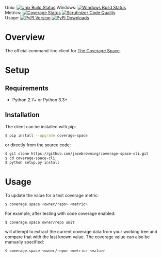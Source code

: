 Unix: [![Unix Build Status](http://img.shields.io/travis/jacebrowning/coverage-space-cli/develop.svg)](https://travis-ci.org/jacebrowning/coverage-space-cli) Windows: [![Windows Build Status](https://img.shields.io/appveyor/ci/jacebrowning/coverage-space-cli/develop.svg)](https://ci.appveyor.com/project/jacebrowning/coverage-space-cli)<br>Metrics: [![Coverage Status](http://img.shields.io/coveralls/jacebrowning/coverage-space-cli/develop.svg)](https://coveralls.io/r/jacebrowning/coverage-space-cli) [![Scrutinizer Code Quality](http://img.shields.io/scrutinizer/g/jacebrowning/coverage-space-cli.svg)](https://scrutinizer-ci.com/g/jacebrowning/coverage-space-cli/?branch=develop)<br>Usage: [![PyPI Version](http://img.shields.io/pypi/v/coverage.space.svg)](https://pypi.python.org/pypi/coverage.space) [![PyPI Downloads](http://img.shields.io/pypi/dm/coverage.space.svg)](https://pypi.python.org/pypi/coverage.space)

# Overview

The official command-line client for [The Coverage Space](http://coverage.space).

# Setup

## Requirements

* Python 2.7+ or Python 3.3+

## Installation

The client can be installed with pip:

```sh
$ pip install --upgrade coverage-space
```

or directly from the source code:

```sh
$ git clone https://github.com/jacebrowning/coverage-space-cli.git
$ cd coverage-space-cli
$ python setup.py install
```

# Usage

To update the value for a test coverage metric:

```sh
$ coverage.space <owner/repo> <metric>
```

For example, after testing with code coverage enabled:

```sh
$ coverage.space owner/repo unit
```

will attempt to extract the current coverage data from your working tree and compare that with the last known value. The coverage value can also be manually specified:

```sh
$ coverage.space <owner/repo> <metric> <value>
```
